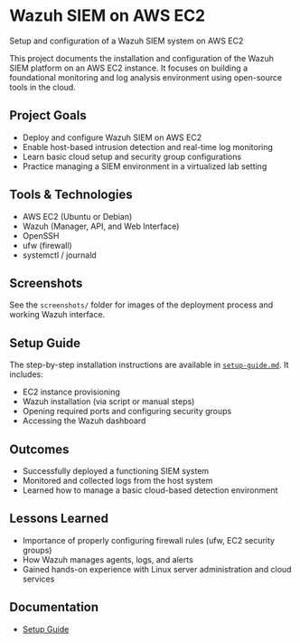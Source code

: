# Wazuh SIEM on AWS EC2
Setup and configuration of a Wazuh SIEM system on AWS EC2

This project documents the installation and configuration of the Wazuh SIEM platform on an AWS EC2 instance. 
It focuses on building a foundational monitoring and log analysis environment using open-source tools in the cloud.

## Project Goals
- Deploy and configure Wazuh SIEM on AWS EC2
- Enable host-based intrusion detection and real-time log monitoring
- Learn basic cloud setup and security group configurations
- Practice managing a SIEM environment in a virtualized lab setting

## Tools & Technologies
- AWS EC2 (Ubuntu or Debian)
- Wazuh (Manager, API, and Web Interface)
- OpenSSH
- ufw (firewall)
- systemctl / journald

## Screenshots
See the `screenshots/` folder for images of the deployment process and working Wazuh interface.

## Setup Guide
The step-by-step installation instructions are available in [`setup-guide.md`](setup-guide.md). It includes:
- EC2 instance provisioning
- Wazuh installation (via script or manual steps)
- Opening required ports and configuring security groups
- Accessing the Wazuh dashboard

## Outcomes
- Successfully deployed a functioning SIEM system
- Monitored and collected logs from the host system
- Learned how to manage a basic cloud-based detection environment

## Lessons Learned
- Importance of properly configuring firewall rules (ufw, EC2 security groups)
- How Wazuh manages agents, logs, and alerts
- Gained hands-on experience with Linux server administration and cloud services

## Documentation
- [Setup Guide](setup-guide.md)


